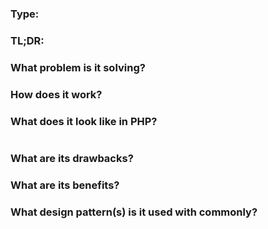 ### Type:

### TL;DR:

### What problem is it solving?

### How does it work?

### What does it look like in PHP?
```PHP

```

### What are its drawbacks?

### What are its benefits?

### What design pattern(s) is it used with commonly?
